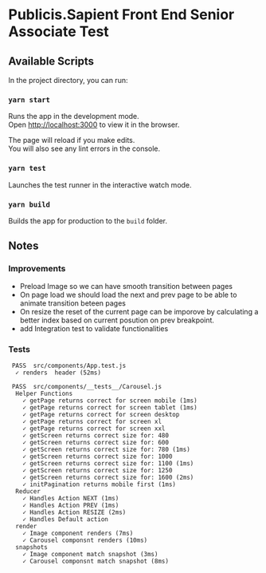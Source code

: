 # Publicis.Sapient Front End Senior Associate Test

## Available Scripts

In the project directory, you can run:

### `yarn start`

Runs the app in the development mode.<br />
Open [http://localhost:3000](http://localhost:3000) to view it in the browser.

The page will reload if you make edits.<br />
You will also see any lint errors in the console.

### `yarn test`

Launches the test runner in the interactive watch mode.<br />

### `yarn build`

Builds the app for production to the `build` folder.<br />

## Notes

### Improvements

- Preload Image so we can have smooth transition between pages
- On page load we should load the next and prev page to be able to animate transition beteen pages
- On resize the reset of the current page can be imporove by calculating a better index based on current posution on prev breakpoint.
- add Integration test to validate functionalities

### Tests

```
 PASS  src/components/App.test.js
  ✓ renders  header (52ms)

 PASS  src/components/__tests__/Carousel.js
  Helper Functions
    ✓ getPage returns correct for screen mobile (1ms)
    ✓ getPage returns correct for screen tablet (1ms)
    ✓ getPage returns correct for screen desktop
    ✓ getPage returns correct for screen xl
    ✓ getPage returns correct for screen xxl
    ✓ getScreen returns correct size for: 480
    ✓ getScreen returns correct size for: 600
    ✓ getScreen returns correct size for: 780 (1ms)
    ✓ getScreen returns correct size for: 1000
    ✓ getScreen returns correct size for: 1100 (1ms)
    ✓ getScreen returns correct size for: 1250
    ✓ getScreen returns correct size for: 1600 (2ms)
    ✓ initPagination returns mobile first (1ms)
  Reducer
    ✓ Handles Action NEXT (1ms)
    ✓ Handles Action PREV (1ms)
    ✓ Handles Action RESIZE (2ms)
    ✓ Handles Default action
  render
    ✓ Image component renders (7ms)
    ✓ Carousel componsnt renders (10ms)
  snapshots
    ✓ Image component match snapshot (3ms)
    ✓ Carousel componsnt match snapshot (8ms)

```
